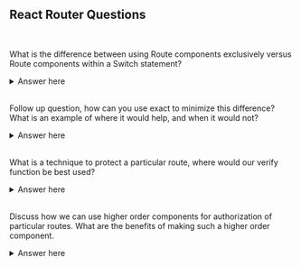
<h2> React Router Questions </h2>
<br>

What is the difference between using Route components exclusively versus Route components within a Switch statement?
<details>
  <summary>Answer here</summary>
  Using route components exclusively causes all routes that match the specified path to render whereas within a switch statement only the first route to match the path loads. Example would be route with path /profiles and route with path /:user. Given a path of /profiles using routes exclusively  both would render whereas within a switch only the first would load.
  </details>
<br>

Follow up question, how can you use exact to minimize this difference? What is an example of where it would help, and when it would not?
<details>
  <summary>Answer here</summary>
  Exact, when true, will match if the path matches exactly. It can minimize the difference between using Switch components versus Routes exclusively by making the specified path more exclusive. Ex. of when it would help with /profile and /profile/:id. Would not help with /profile and /:user
</details>
<br>

What is a technique to protect a particular route, where would our verify function be best used?
<details>
  <summary>Answer here</summary>
  We can place authorization check/ verify within the render function of a particular route, loading the route only if the user is verified or sending them back to login if unverified
</details>
<br>


Discuss how we can use higher order components for authorization of particular routes. What are the benefits of making such a higher order component.
<details>
  <summary>Answer here</summary>
  We can create a "helper" component that takes the same props as a Route component. Within the higher order component we apply the props to a Route component but add authorization within the render function. The benefits would be the ability to reuse the helper component across your project, instead of applying authorization to each route component
</details>
<br>

